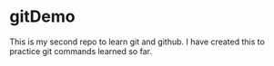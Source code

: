 # gitDemo
This is my second repo to learn git and github.
I have created this to practice git commands learned so far.
